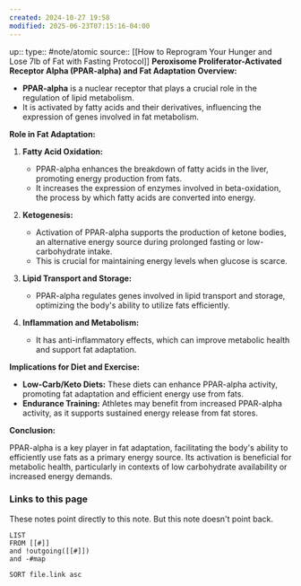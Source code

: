 ```yaml
---
created: 2024-10-27 19:58
modified: 2025-06-23T07:15:16-04:00
---
```

up::
type:: #note/atomic
source:: [[How to Reprogram Your Hunger and Lose 7lb of Fat with Fasting Protocol]]
**Peroxisome Proliferator-Activated Receptor Alpha (PPAR-alpha) and Fat Adaptation**
**Overview:**
- **PPAR-alpha** is a nuclear receptor that plays a crucial role in the regulation of lipid metabolism.
- It is activated by fatty acids and their derivatives, influencing the expression of genes involved in fat metabolism.

**Role in Fat Adaptation:**
1. **Fatty Acid Oxidation:**
   - PPAR-alpha enhances the breakdown of fatty acids in the liver, promoting energy production from fats.
   - It increases the expression of enzymes involved in beta-oxidation, the process by which fatty acids are converted into energy.

2. **Ketogenesis:**
   - Activation of PPAR-alpha supports the production of ketone bodies, an alternative energy source during prolonged fasting or low-carbohydrate intake.
   - This is crucial for maintaining energy levels when glucose is scarce.

3. **Lipid Transport and Storage:**
   - PPAR-alpha regulates genes involved in lipid transport and storage, optimizing the body's ability to utilize fats efficiently.

4. **Inflammation and Metabolism:**
   - It has anti-inflammatory effects, which can improve metabolic health and support fat adaptation.

**Implications for Diet and Exercise:**

- **Low-Carb/Keto Diets:** These diets can enhance PPAR-alpha activity, promoting fat adaptation and efficient energy use from fats.
- **Endurance Training:** Athletes may benefit from increased PPAR-alpha activity, as it supports sustained energy release from fat stores.

**Conclusion:**

PPAR-alpha is a key player in fat adaptation, facilitating the body's ability to efficiently use fats as a primary energy source. Its activation is beneficial for metabolic health, particularly in contexts of low carbohydrate availability or increased energy demands.
### Links to this page
These notes point directly to this note. But this note doesn't point back.
```dataview
LIST
FROM [[#]]
and !outgoing([[#]])
and -#map

SORT file.link asc
```
